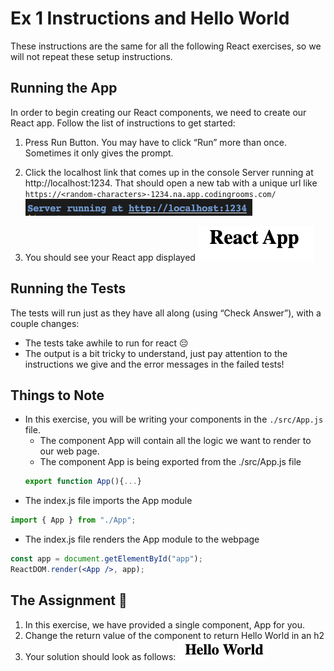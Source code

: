 # Ex 1 Instructions and Hello World
These instructions are the same for all the following React exercises, so we will not repeat these setup instructions.

## Running the App
In order to begin creating our React components, we need to create our React app. Follow the list of instructions to get started: 

1. Press Run Button. You may have to click “Run” more than once. Sometimes it only gives the prompt.

2. Click the localhost link that comes up in the console Server running at http://localhost:1234.  That should open a new tab with a unique url like `https://<random-characters>-1234.na.app.codingrooms.com/`
![console example](./consoleExample.png)

3. You should see your React app displayed
![example screen](./react%20example.png)

## Running the Tests

The tests will run just as they have all along (using “Check Answer”), with a couple changes:
- The tests take awhile to run for react 😔 
- The output is a bit tricky to understand, just pay attention to the instructions we give and the error messages in the failed tests!

## Things to Note
- In this exercise, you will be writing your components in the `./src/App.js` file. 
    - The component App  will contain all the logic we want to render to our web page.
    - The component App is being exported from the ./src/App.js file
    ```jsx
    export function App(){...}
    ```
- The index.js file imports the App module
```jsx
import { App } from "./App";
```
- The index.js file renders the App module to the webpage
```jsx
const app = document.getElementById("app");
ReactDOM.render(<App />, app);
```

## The Assignment 📝
1. In this exercise, we have provided a single component, App for you.
2. Change the return value of the component to return Hello World in an h2
3. Your solution should look as follows:
![exemplar](./exmplar.png)